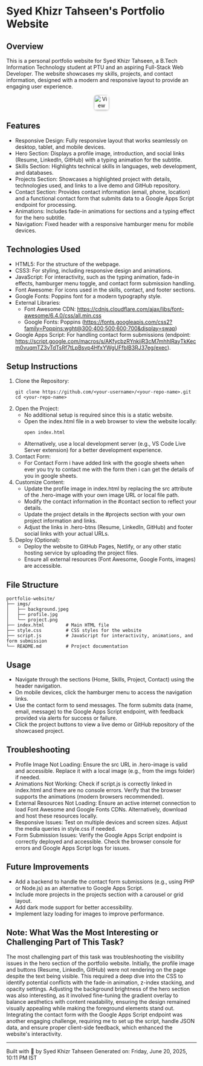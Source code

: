 Syed Khizr Tahseen's Portfolio Website
=====================================

Overview
--------
This is a personal portfolio website for Syed Khizr Tahseen, a B.Tech Information Technology student at PTU and an aspiring Full-Stack Web Developer. The website showcases my skills, projects, and contact information, designed with a modern and responsive layout to provide an engaging user experience.

<p align="center">
  <a href="https://syedktahseen.github.io/Demo-Portfolio-Internship/" target="_blank">
    <img src="https://img.shields.io/badge/🚀_View_Demo-0A66C2?style=for-the-badge&logo=github&logoColor=white&labelColor=101010&color=007ACC" alt="View Demo Button" style="height: 40px; border-radius: 8px; box-shadow: 0 2px 4px rgba(0, 0, 0, 0.2);">
  </a>
</p>

Features
--------
- Responsive Design: Fully responsive layout that works seamlessly on desktop, tablet, and mobile devices.
- Hero Section: Displays a profile image, introduction, and social links (Resume, LinkedIn, GitHub) with a typing animation for the subtitle.
- Skills Section: Highlights technical skills in languages, web development, and databases.
- Projects Section: Showcases a highlighted project with details, technologies used, and links to a live demo and GitHub repository.
- Contact Section: Provides contact information (email, phone, location) and a functional contact form that submits data to a Google Apps Script endpoint for processing.
- Animations: Includes fade-in animations for sections and a typing effect for the hero subtitle.
- Navigation: Fixed header with a responsive hamburger menu for mobile devices.

Technologies Used
-----------------
- HTML5: For the structure of the webpage.
- CSS3: For styling, including responsive design and animations.
- JavaScript: For interactivity, such as the typing animation, fade-in effects, hamburger menu toggle, and contact form submission handling.
- Font Awesome: For icons used in the skills, contact, and footer sections.
- Google Fonts: Poppins font for a modern typography style.
- External Libraries:
  - Font Awesome CDN: https://cdnjs.cloudflare.com/ajax/libs/font-awesome/6.4.0/css/all.min.css
  - Google Fonts: Poppins (https://fonts.googleapis.com/css2?family=Poppins:wght@300;400;500;600;700&display=swap)
- Google Apps Script: For handling contact form submissions (endpoint: https://script.google.com/macros/s/AKfycbzRYnkijR3cM7mhhIRayTkKecm0vuqmTZ3vTdTsRf7tLpBsvp4HfxYWgUFfbIB3RJ37eg/exec).

Setup Instructions
------------------
1. Clone the Repository:
   ```
   git clone https://github.com/<your-username>/<your-repo-name>.git
   cd <your-repo-name>
   ```
2. Open the Project:
   - No additional setup is required since this is a static website.
   - Open the index.html file in a web browser to view the website locally:
     ```
     open index.html
     ```
   - Alternatively, use a local development server (e.g., VS Code Live Server extension) for a better development experience.
3. Contact Form:
   - For Contact Form i have added link with the google sheets when ever you try to contact me with the form then i can get the details of you in google sheets.
4. Customize Content:
   - Update the profile image in index.html by replacing the src attribute of the .hero-image with your own image URL or local file path.
   - Modify the contact information in the #contact section to reflect your details.
   - Update the project details in the #projects section with your own project information and links.
   - Adjust the links in .hero-btns (Resume, LinkedIn, GitHub) and footer social links with your actual URLs.
5. Deploy (Optional):
   - Deploy the website to GitHub Pages, Netlify, or any other static hosting service by uploading the project files.
   - Ensure all external resources (Font Awesome, Google Fonts, images) are accessible.

File Structure
--------------
```
portfolio-website/
├── imgs/
│   ├── background.jpeg
│   ├── profile.jpg
│   └── project.png
├── index.html        # Main HTML file
├── style.css         # CSS styles for the website
├── script.js         # JavaScript for interactivity, animations, and form submission
└── README.md         # Project documentation
```

Usage
-----
- Navigate through the sections (Home, Skills, Project, Contact) using the header navigation.
- On mobile devices, click the hamburger menu to access the navigation links.
- Use the contact form to send messages. The form submits data (name, email, message) to the Google Apps Script endpoint, with feedback provided via alerts for success or failure.
- Click the project buttons to view a live demo or GitHub repository of the showcased project.

Troubleshooting
---------------
- Profile Image Not Loading: Ensure the src URL in .hero-image is valid and accessible. Replace it with a local image (e.g., from the imgs folder) if needed.
- Animations Not Working: Check if script.js is correctly linked in index.html and there are no console errors. Verify that the browser supports the animations (modern browsers recommended).
- External Resources Not Loading: Ensure an active internet connection to load Font Awesome and Google Fonts CDNs. Alternatively, download and host these resources locally.
- Responsive Issues: Test on multiple devices and screen sizes. Adjust the media queries in style.css if needed.
- Form Submission Issues: Verify the Google Apps Script endpoint is correctly deployed and accessible. Check the browser console for errors and Google Apps Script logs for issues.

Future Improvements
-------------------
- Add a backend to handle the contact form submissions (e.g., using PHP or Node.js) as an alternative to Google Apps Script.
- Include more projects in the projects section with a carousel or grid layout.
- Add dark mode support for better accessibility.
- Implement lazy loading for images to improve performance.

Note: What Was the Most Interesting or Challenging Part of This Task?
--------------------------------------------------------------------
The most challenging part of this task was troubleshooting the visibility issues in the hero section of the portfolio website. Initially, the profile image and buttons (Resume, LinkedIn, GitHub) were not rendering on the page despite the text being visible. This required a deep dive into the CSS to identify potential conflicts with the fade-in animation, z-index stacking, and opacity settings. Adjusting the background brightness of the hero section was also interesting, as it involved fine-tuning the gradient overlay to balance aesthetics with content readability, ensuring the design remained visually appealing while making the foreground elements stand out. Integrating the contact form with the Google Apps Script endpoint was another engaging challenge, requiring me to set up the script, handle JSON data, and ensure proper client-side feedback, which enhanced the website's interactivity.

---
Built with 💙 by Syed Khizr Tahseen
Generated on: Friday, June 20, 2025, 10:11 PM IST
